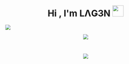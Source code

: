 <h1 align="center"><b>Hi , I'm LΛǤ3N </b><img src="https://media.giphy.com/media/hvRJCLFzcasrR4ia7z/giphy.gif" width="35"></h1>
<img src="https://user-images.githubusercontent.com/73097560/115834477-dbab4500-a447-11eb-908a-139a6edaec5c.gif">

<p align="center">
    <img src="https://readme-typing-svg.herokuapp.com?font=Time+New+Roman&color=cyan&size=25&center=true&vCenter=true&width=600&height=100&lines=Self-taught,;Active+Learner,;Love+to+learn+new+stuffs">
</p>

<br>

<p align="center">
    <a href="https://skillicons.dev">
        <img src=https://skillicons.dev/icons?i=git,github,html,css,js,ts,nodejs,express,npm,discord,discordjs,postman,py,flask,anaconda,opencv,mysql,mongodb,linux,arch,debian,kali,windows,vscode,visualstudio,obsidian,regex,robloxstudio&perline=14 />
    </a>
</p>
